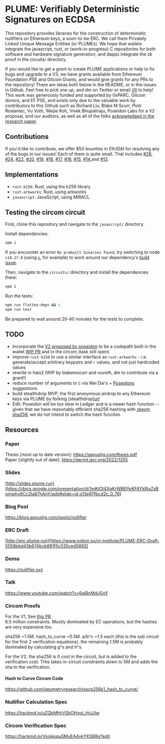 # PLUME: Verifiably Deterministic Signatures on ECDSA

This repository provides libraries for the construction of deterministic nullifiers on Ethereum keys, a soon-to-be ERC. We call them Privately Linked Unique Message Entities (or PLUMEs). We hope that wallets integrate the javascript, rust, or (work-in-progress) C repositories for both software and hardware signature generation, and dapps integrate the zk proof in the circuits/ directory.

If you would like to get a grant to create PLUME applications or help to fix bugs and upgrade to a V3, we have grants available from Ethereum Foundation PSE and Gitcoin Grants, and would give grants for any PRs to the repository! There are ideas both below in the README, or in the issues in Github. Feel free to pick one up, and dm on Twitter or email [VII](https://vii.dev) to help! This work was generously funded and supported by 0xPARC, Gitcoin donors, and EF PSE, and exists only due to the valuable work by contributors to this Github such as Richard Liu, Blake M Scurr, Piotr Roslaniec, Vu Voth, Weijie Koh, Vivek Bhupatiraju, Poseidon Labs for a V2 proposal, and our auditors, as well as all of the folks [acknowledged in the research paper](https://aayushg.com/thesis.pdf).

## Contributions

If you'd like to contribute, we offer $50 bounties in Eth/DAI for resolving any of the bugs in our issues! Each of them is quite small. That includes [#28](https://github.com/plume-sig/zk-nullifier-sig/issues/28), [#24](https://github.com/plume-sig/zk-nullifier-sig/issues/24), [#22](https://github.com/plume-sig/zk-nullifier-sig/issues/22), [#20](https://github.com/plume-sig/zk-nullifier-sig/issues/20), [#19](https://github.com/plume-sig/zk-nullifier-sig/issues/19), [#18](https://github.com/plume-sig/zk-nullifier-sig/issues/18), [#17](https://github.com/plume-sig/zk-nullifier-sig/issues/17), [#16](https://github.com/plume-sig/zk-nullifier-sig/issues/16), [#15](https://github.com/plume-sig/zk-nullifier-sig/issues/15), [#14](https://github.com/plume-sig/zk-nullifier-sig/issues/14),and [#13](https://github.com/plume-sig/zk-nullifier-sig/issues/13).

## Implementations

- `rust-k256`: Rust, using the k256 library
- `rust-arkworks`: Rust, using arkworks
- `javascript`: JavaScript, using MIRACL

## Testing the circom circuit

First, clone this repository and navigate to the `javascript/` directory.

Install dependencies:

```bash
npm i
```

If you encounter an error `No prebuilt binaries found`, try switching to node ` v18.17.0` (using [`n`](https://github.com/tj/n), for example) to work around our dependency's [build issue](https://github.com/WiseLibs/better-sqlite3/issues/1027).

Then, navigate to the `circuits/` directory and install the dependencies there:

```bash
npm i
```

Run the tests:
```bash
npm run flatten-deps && \
npm run test
```

Be prepared to wait around 20-40 minutes for the tests to complete.

## TODO

- Incorporate the [V2 proposed by poseidon](https://www.notion.so/PLUME-Discussion-6f4b7e7cf63e4e33976f6e697bf349ff) to be a codepath both in the wallet [WIP PR](https://github.com/zk-nullifier-sig/zk-nullifier-sig/pull/9) and in the circom (task still open)
- improve `rust-k256` to use a similar interface as `rust-arkworks` - i.e. generate/accept arbitrary keypairs and `r` values, and not just hardcoded values
- rewrite in halo2 (WIP by blakemscurr and vuvoth, dm to contribute via a grant!)
- reduce number of arguments to c via Wei Dai's + [Poseidons](https://www.notion.so/mantanetwork/PLUME-Discussion-6f4b7e7cf63e4e33976f6e697bf349ff?pvs=4) suggestions
- build stealthdrop MVP, the first anonymous airdrop to any Ethereum keys via PLUME by forking [stealthdrop][url](https://docs.google.com/presentation/d/10ZGJvYpIqpON5O4uDf2pdk-PnT8fEVyPOoRqC3VmFn0/edit)
- Edit: Poseidon will be too slow in Ledger and is a newer hash function -- given that we have reasonably efficient sha256 hashing with [zkevm sha256](https://github.com/Brechtpd/zkevm-circuits/tree/sha256), we do not intend to switch the hash function

## Resources

### Paper
Thesis [most up to date version]: https://aayushg.com/thesis.pdf  
Paper [slightly out of date]: https://eprint.iacr.org/2022/1255

### Slides
[http://slides.plume.run](https://docs.google.com/presentation/d/1mKtOI4XgKrWBEPpKFAYkRjxZsBomwhy6Cc2Ia87hAnY/edit#slide=id.g13e97fbcd2c_0_76)

### Blog Post
https://blog.aayushg.com/posts/nullifier

### ERC Draft
[http://erc.plume.run][https://www.notion.so/vi-institute/PLUME-ERC-Draft-5558bbd43b674bcb881f5c535ced5893]

### Demo
https://nullifier.xyz

### Talk
https://www.youtube.com/watch?v=6ajBnMdJGoY

### Circom Proofs

For the V1,
See [this PR](https://github.com/zk-nullifier-sig/zk-nullifier-sig/pull/7).   
6.5 million constraints. Mostly dominated by EC operations, but the hashes are very expensive too.  

sha256 ~1.5M. 
hash_to_curve ~0.5M. 
a/b^c ~1.5 each (this is the sub circuit for the first 2 verification equations). 
the remaining 1.5M is probably dominated by calculating g^s and h^s. 

For the V2,
the sha256 is 0 cost in the circuit, but is added to the verification cost. THis takes in-circuit constraints down to 5M and adds the sha to the verification.

#### Hash to Curve Circom Code
https://github.com/geometryresearch/secp256k1_hash_to_curve/

### Nullifier Calculation Spec
https://hackmd.io/uZQbMHrVSbOHvoI_HrJJlw

### Circom Verification Spec
https://hackmd.io/VsojkopuSMuEA4vkYKSB8g?edit
